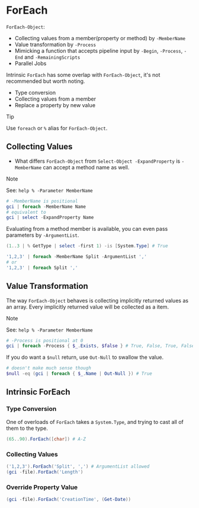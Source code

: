 # ForEach

`ForEach-Object`:

- Collecting values from a member(property or method) by `-MemberName`
- Value transformation by `-Process`
- Mimicking a function that accepts pipeline input by `-Begin`, `-Process`, `-End` and `-RemainingScripts`
- Parallel Jobs 

Intrinsic `ForEach` has some overlap with `ForEach-Object`, it's not recommended but worth noting.

- Type conversion
- Collecting values from a member
- Replace a property by new value

> [!TIP]
> Use `foreach` or `%` alias for `ForEach-Object`.

## Collecting Values

- What differs `ForEach-Object` from `Select-Object -ExpandProperty` is `-MemberName` can accept a method name as well.

> [!NOTE]
> See: `help % -Parameter MemberName`

```ps1
# -MemberName is positional
gci | foreach -MemberName Name
# equivalent to 
gci | select -ExpandProperty Name
```

Evaluating from a method member is available, you can even pass parameters by `-ArgumentList`.

```ps1
(1..3 | % GetType | select -first 1) -is [System.Type] # True

'1,2,3' | foreach -MemberName Split -ArgumentList ','
# or
'1,2,3' | foreach Split ','
```

## Value Transformation

The way `ForEach-Object` behaves is collecting implicitly returned values as an array. Every implicitly returned value will be collected as a item.

> [!NOTE]
> See: `help % -Parameter MemberName`

```ps1
# -Process is positional at 0
gci | foreach -Process { $_.Exists, $false } # True, False, True, False...
```

If you do want a `$null` return, use `Out-Null` to swallow the value.

```ps1
# doesn't make much sense though
$null -eq (gci | foreach { $_.Name | Out-Null }) # True
```

## Intrinsic ForEach

### Type Conversion

One of overloads of `ForEach` takes a `System.Type`, and trying to cast all of them to the type.

```ps1
(65..90).ForEach([char]) # A-Z
```

### Collecting Values

```ps1
('1,2,3').ForEach('Split', ',') # ArgumentList allowed
(gci -file).ForEach('Length')
```

### Override Property Value

```ps1
(gci -file).ForEach('CreationTime', (Get-Date))
```

